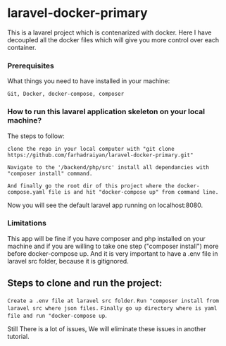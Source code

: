 
# laravel-docker-primary

This is a lavarel project which is contenarized with docker. Here I have decoupled all the docker files which will give you more control over each container.

### Prerequisites

What things you need to have installed in your machine:

```
Git, Docker, docker-compose, composer
```

### How to run this lavarel application skeleton on your local machine?


The steps to follow:

```
clone the repo in your local computer with "git clone https://github.com/farhadraiyan/laravel-docker-primary.git" 
```
```
Navigate to the '/backend/php/src' install all dependancies with "composer install" command.
```
```
And finally go the root dir of this project where the docker-compose.yaml file is and hit "docker-compose up" from command line. 
```
Now you will see the default laravel app running on localhost:8080.

### Limitations

This app will be fine if you have composer and php installed on your machine and if you are willing to take one step ("composer install") more before docker-compose up.
And it is very important to have a .env file in laravel src folder, because it is gitignored.

## Steps to clone and run the project:
```Create a .env file at laravel src folder```.
```Run "composer install from laravel src where json files.```
```Finally go up directory where is yaml file and run "docker-compose up```.

Still There is a lot of issues, We will eliminate these issues in another tutorial. 

